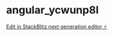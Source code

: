 # angular_ycwunp8l

[Edit in StackBlitz next generation editor ⚡️](https://stackblitz.com/~/github.com/Zambudda/angular_ycwunp8l)